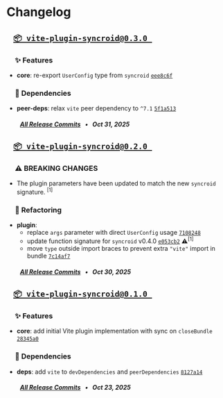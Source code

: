 # Changelog


## &ensp; [` 📦 vite-plugin-syncroid@0.3.0  `](https://github.com/kh4f/syncroid/compare/vite-plugin-syncroid@0.2.0...vite-plugin-syncroid@0.3.0)

### &nbsp;&nbsp;&nbsp;&nbsp;&nbsp;✨ Features
- **core**: re-export `UserConfig` type from `syncroid` [`eee8c6f`](https://github.com/kh4f/syncroid/commit/eee8c6f)

### &nbsp;&nbsp;&nbsp;&nbsp;&nbsp;🧩 Dependencies
- **peer-deps**: relax `vite` peer dependency to `^7.1` [`5f1a513`](https://github.com/kh4f/syncroid/commit/5f1a513)

##### &emsp;&ensp;&nbsp;&nbsp; [_All Release Commits_](https://github.com/kh4f/syncroid/compare/vite-plugin-syncroid@0.2.0...vite-plugin-syncroid@0.3.0) &ensp;•&ensp; _Oct 31, 2025_


## &ensp; [` 📦 vite-plugin-syncroid@0.2.0  `](https://github.com/kh4f/syncroid/compare/vite-plugin-syncroid@0.1.0...vite-plugin-syncroid@0.2.0)

### &nbsp;&nbsp;&nbsp;&nbsp;&nbsp;⚠️ BREAKING CHANGES
- The plugin parameters have been updated to match the new `syncroid` signature. <sup>[1]</sup>

### &nbsp;&nbsp;&nbsp;&nbsp;&nbsp;🚜 Refactoring
- **plugin**: 
  - replace `args` parameter with direct `UserConfig` usage [`7108248`](https://github.com/kh4f/syncroid/commit/7108248)
  - update function signature for `syncroid` v0.4.0 [`e053cb2`](https://github.com/kh4f/syncroid/commit/e053cb2) ⚠️<sup>[1]</sup>
  - move `type` outside import braces to prevent extra `"vite"` import in bundle [`7c14af7`](https://github.com/kh4f/syncroid/commit/7c14af7)

##### &emsp;&ensp;&nbsp;&nbsp; [_All Release Commits_](https://github.com/kh4f/syncroid/compare/vite-plugin-syncroid@0.1.0...vite-plugin-syncroid@0.2.0) &ensp;•&ensp; _Oct 30, 2025_


## &ensp; [` 📦 vite-plugin-syncroid@0.1.0  `](https://github.com/kh4f/syncroid/commits/vite-plugin-syncroid@0.1.0)

### &nbsp;&nbsp;&nbsp;&nbsp;&nbsp;✨ Features
- **core**: add initial Vite plugin implementation with sync on `closeBundle` [`28345a0`](https://github.com/kh4f/syncroid/commit/28345a0)

### &nbsp;&nbsp;&nbsp;&nbsp;&nbsp;🧩 Dependencies
- **deps**: add `vite` to `devDependencies` and `peerDependencies` [`8127a14`](https://github.com/kh4f/syncroid/commit/8127a14)

##### &emsp;&ensp;&nbsp;&nbsp; [_All Release Commits_](https://github.com/kh4f/syncroid/commits/vite-plugin-syncroid@0.1.0) &ensp;•&ensp; _Oct 23, 2025_